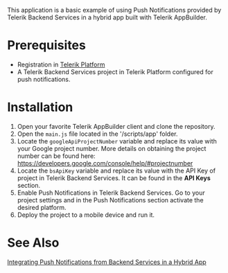 This application is a basic example of using Push Notifications provided by Telerik Backend Services in a hybrid app built with Telerik AppBuilder.

# Prerequisites

- Registration in [Telerik Platform](https://platform.telerik.com)
- A Telerik Backend Services project in Telerik Platform configured for push notifications.

# Installation

1. Open your favorite Telerik AppBuilder client and clone the repository.
2. Open the `main.js` file located in the '/scripts/app' folder. 
3. Locate the `googleApiProjectNumber` variable and replace its value with your Google project number. More details on obtaining the project number can be found here: https://developers.google.com/console/help/#projectnumber
4. Locate the `bsApiKey` variable and replace its value with the API Key of project in Telerik Backend Services. It can be found in the **API Keys** section.
5. Enable Push Notifications in Telerik Backend Services. Go to your project settings and in the Push Notifications section activate the desired platform.
6. Deploy the project to a mobile device and run it.

# See Also

[Integrating Push Notifications from Backend Services in a Hybrid App](http://docs.telerik.com/platform/backend-services/getting-started/push-notifications/integrating-push-hybrid)
